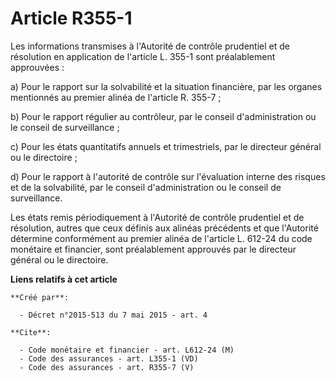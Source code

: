 # Article R355-1

Les informations transmises à l'Autorité de contrôle prudentiel et de résolution en application de l'article L. 355-1 sont
préalablement approuvées : 

a) Pour le rapport sur la solvabilité et la situation financière, par les organes mentionnés au premier alinéa de l'article
R. 355-7 ; 

b) Pour le rapport régulier au contrôleur, par le conseil d'administration ou le conseil de surveillance ; 

c) Pour les états quantitatifs annuels et trimestriels, par le directeur général ou le directoire ; 

d) Pour le rapport à l'autorité de contrôle sur l'évaluation interne des risques et de la solvabilité, par le conseil
d'administration ou le conseil de surveillance. 

Les états remis périodiquement à l'Autorité de contrôle prudentiel et de résolution, autres que ceux définis aux alinéas
précédents et que l'Autorité détermine conformément au premier alinéa de l'article L. 612-24 du code monétaire et financier,
sont préalablement approuvés par le directeur général ou le directoire.

**Liens relatifs à cet article**

	**Créé par**:

	  - Décret n°2015-513 du 7 mai 2015 - art. 4

	**Cite**:

	  - Code monétaire et financier - art. L612-24 (M)
	  - Code des assurances - art. L355-1 (VD)
	  - Code des assurances - art. R355-7 (V)
